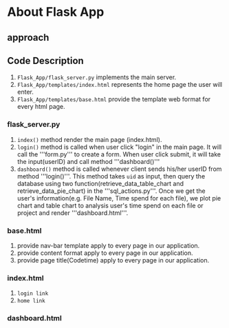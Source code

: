 # About Flask App




## approach



## Code Description

1. ```Flask_App/flask_server.py``` implements the main server. 
2. ```Flask_App/templates/index.html``` represents the home page the user will enter.
3. ```Flask_App/templates/base.html``` provide the template web format for every html page.

### flask_server.py

1. ```index()``` method render the main page (index.html).
2. ```login()``` method is called when user click "login" in the main page. It will call the '''form.py''' to create a form. When user click submit, it will take the input(userID)
and call method '''dashboard()''' 
3. ```dashboard()``` method is called whenever client sends his/her userID from method '''login()'''. This method takes ```uid``` as input, then 
query the database using two function(retrieve_data_table_chart and retrieve_data_pie_chart) in the '''sql_actions.py'''. Once we get the user's information(e.g. File Name,
Time spend for each file), we plot pie chart and table chart to analysis user's time spend on each file or project and render '''dashboard.html'''.

### base.html

1. provide nav-bar template apply to every page in our application.
2. provide content format apply to every page in our application.
3. provide page title(Codetime) apply to every page in our application.

### index.html

1. ```login link```
2. ```home link```


### dashboard.html


